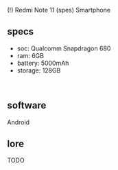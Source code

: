 (!) Redmi Note 11 (spes)
Smartphone
## specs
- soc: Qualcomm Snapdragon 680
- ram: 6GB 
- battery: 5000mAh
- storage: 128GB
<br>

## software
Android 
<br>

## lore
TODO